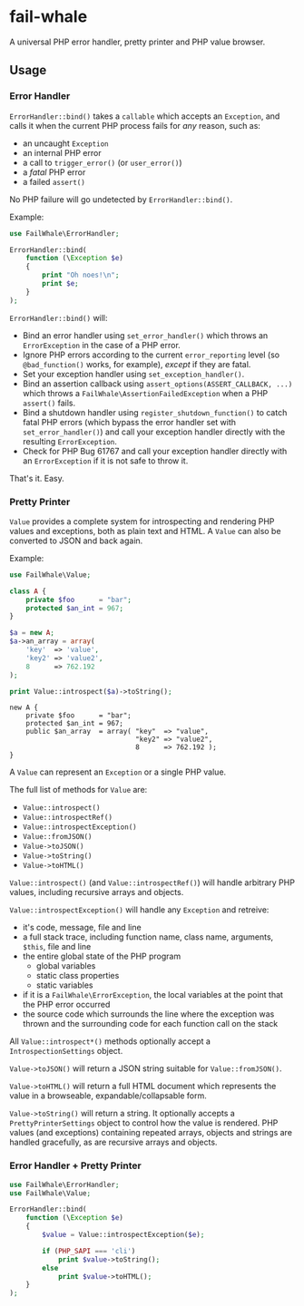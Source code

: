 # fail-whale

A universal PHP error handler, pretty printer and PHP value browser.

## Usage
### Error Handler

`ErrorHandler::bind()` takes a `callable` which accepts an `Exception`, and calls it when the current PHP process fails for *any* reason, such as:

- an uncaught `Exception`
- an internal PHP error
- a call to `trigger_error()` (or `user_error()`)
- a *fatal* PHP error
- a failed `assert()`

No PHP failure will go undetected by `ErrorHandler::bind()`.

Example:

```php
use FailWhale\ErrorHandler;

ErrorHandler::bind(
    function (\Exception $e)
    {
        print "Oh noes!\n";
        print $e;
    }
);
```

`ErrorHandler::bind()` will:
- Bind an error handler using `set_error_handler()` which throws an `ErrorException` in the case of a PHP error.
- Ignore PHP errors according to the current `error_reporting` level (so `@bad_function()` works, for example), *except* if they are fatal.
- Set your exception handler using `set_exception_handler()`.
- Bind an assertion callback using `assert_options(ASSERT_CALLBACK, ...)` which throws a `FailWhale\AssertionFailedException` when a PHP `assert()` fails.
- Bind a shutdown handler using `register_shutdown_function()` to catch fatal PHP errors (which bypass the error handler set with `set_error_handler()`) and call your exception handler directly with the resulting `ErrorException`.
- Check for PHP Bug 61767 and call your exception handler directly with an `ErrorException` if it is not safe to throw it.

That's it. Easy.

### Pretty Printer

`Value` provides a complete system for introspecting and rendering PHP values and exceptions, both as plain text and HTML. A `Value` can also be converted to JSON and back again.

Example:

```php
use FailWhale\Value;

class A {
    private $foo      = "bar";
    protected $an_int = 967;
}

$a = new A;
$a->an_array = array(
    'key'  => 'value',
    'key2' => 'value2',
    8      => 762.192
);

print Value::introspect($a)->toString();
```

```
new A {
    private $foo      = "bar";
    protected $an_int = 967;
    public $an_array  = array( "key"  => "value",
                               "key2" => "value2",
                               8      => 762.192 );
}
```

A `Value` can represent an `Exception` or a single PHP value.

The full list of methods for `Value` are:

- `Value::introspect()`
- `Value::introspectRef()`
- `Value::introspectException()`
- `Value::fromJSON()`
- `Value->toJSON()`
- `Value->toString()`
- `Value->toHTML()`

`Value::introspect()` (and `Value::introspectRef()`) will handle arbitrary PHP values, including recursive arrays and objects.

`Value::introspectException()` will handle any `Exception` and retreive:
- it's code, message, file and line
- a full stack trace, including function name, class name, arguments, `$this`, file and line
- the entire global state of the PHP program
    - global variables
    - static class properties
    - static variables
- if it is a `FailWhale\ErrorException`, the local variables at the point that the PHP error occurred
- the source code which surrounds the line where the exception was thrown and the surrounding code for each function call on the stack

All `Value::introspect*()` methods optionally accept a `IntrospectionSettings` object.

`Value->toJSON()` will return a JSON string suitable for `Value::fromJSON()`.

`Value->toHTML()` will return a full HTML document which represents the value in a browseable, expandable/collapsable form.

`Value->toString()` will return a string. It optionally accepts a `PrettyPrinterSettings` object to control how the value is rendered. PHP values (and exceptions) containing repeated arrays, objects and strings are handled gracefully, as are recursive arrays and objects.

### Error Handler + Pretty Printer

```php
use FailWhale\ErrorHandler;
use FailWhale\Value;

ErrorHandler::bind(
    function (\Exception $e)
    {
        $value = Value::introspectException($e);

        if (PHP_SAPI === 'cli')
            print $value->toString();
        else
            print $value->toHTML();
    }
);
```
